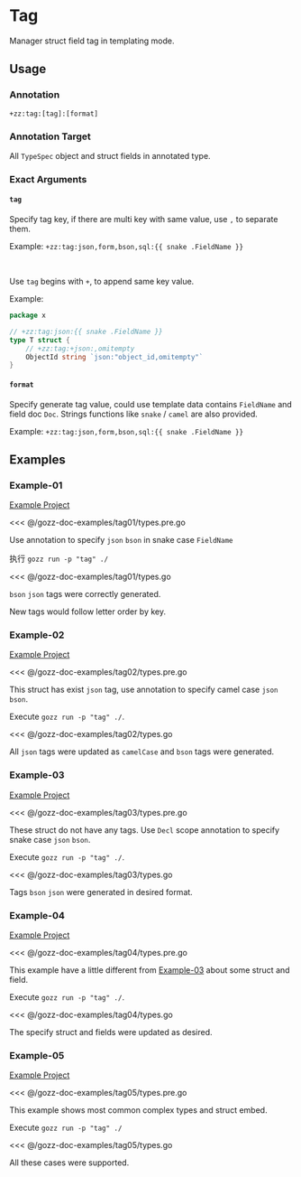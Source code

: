 # Tag

Manager struct field tag in templating mode.

## Usage

### Annotation

`+zz:tag:[tag]:[format]`

### Annotation Target

All `TypeSpec` object and struct fields in annotated type.

### Exact Arguments

#### `tag`

Specify tag key, if there are multi key with same value, use `,` to separate them.

Example: <span v-pre> `+zz:tag:json,form,bson,sql:{{ snake .FieldName }}` </span>

<br>

Use `tag` begins with `+`, to append same key value.

Example:

```go
package x

// +zz:tag:json:{{ snake .FieldName }}
type T struct {
	// +zz:tag:+json:,omitempty
	ObjectId string `json:"object_id,omitempty"`
}

```

#### `format`

Specify generate tag value, could use template data contains `FieldName` and field doc `Doc`.
Strings functions like `snake` / `camel`  are also provided.

Example: <span v-pre> `+zz:tag:json,form,bson,sql:{{ snake .FieldName }}` </span>

## Examples

### Example-01

[Example Project](https://github.com/go-zing/gozz-doc-examples/tree/main/tag01)

<<< @/gozz-doc-examples/tag01/types.pre.go

Use annotation to specify `json` `bson` in snake case `FieldName`

执行 `gozz run -p "tag" ./`

<<< @/gozz-doc-examples/tag01/types.go

`bson` `json` tags were correctly generated.

New tags would follow letter order by key.

### Example-02

[Example Project](https://github.com/go-zing/gozz-doc-examples/tree/main/tag02)

<<< @/gozz-doc-examples/tag02/types.pre.go

This struct has exist `json` tag, use annotation to specify camel case `json` `bson`.

Execute `gozz run -p "tag" ./`.

<<< @/gozz-doc-examples/tag02/types.go

All `json` tags were updated as `camelCase` and `bson` tags were generated.

### Example-03

[Example Project](https://github.com/go-zing/gozz-doc-examples/tree/main/tag03)

<<< @/gozz-doc-examples/tag03/types.pre.go

These struct do not have any tags.
Use `Decl` scope annotation to specify snake case `json` `bson`.

Execute `gozz run -p "tag" ./`.

<<< @/gozz-doc-examples/tag03/types.go

Tags `bson` `json` were generated in desired format.

### Example-04

[Example Project](https://github.com/go-zing/gozz-doc-examples/tree/main/tag04)

<<< @/gozz-doc-examples/tag04/types.pre.go

This example have a little different from [Example-03](tag.md#example-03) about some struct and field.

Execute `gozz run -p "tag" ./`.

<<< @/gozz-doc-examples/tag04/types.go

The specify struct and fields were updated as desired.

### Example-05

[Example Project](https://github.com/go-zing/gozz-doc-examples/tree/main/tag05)

<<< @/gozz-doc-examples/tag05/types.pre.go

This example shows most common complex types and struct embed.

Execute `gozz run -p "tag" ./`

<<< @/gozz-doc-examples/tag05/types.go

All these cases were supported.